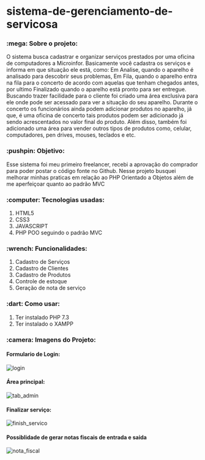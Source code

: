 # sistema-de-gerenciamento-de-servicosa

<h3>:mega: Sobre o projeto: </h3>

O sistema busca cadastrar e organizar serviços prestados por uma oficina de computadores a Microinfor.
Basicamente você cadastra os serviços e informa em que situação ele está, como: Em Analise, quando o aparelho é analisado para descobrir seus problemas, Em Fila, quando o aparelho entra na fila para o concerto de acordo com aquelas que tenham chegados antes, por ultimo Finalizado quando o aparelho está pronto para ser entregue. 
Buscando trazer facilidade para o cliente foi criado uma área exclusiva para ele onde pode ser acessado para ver a situação do seu aparelho. Durante o concerto os funcionários ainda podem adicionar produtos no aparelho, já que, é uma oficina de concerto
tais produtos podem ser adicionado já sendo acrescentados no valor final do produto. Além disso, 
também foi adicionado uma área para vender outros tipos de produtos como, celular, computadores, pen drives, mouses, teclados e etc. 

<h3>:pushpin: Objetivo: </h3>
Esse sistema foi meu primeiro freelancer, recebi a aprovação do comprador para poder postar o código fonte no Github. Nesse projeto busquei melhorar minhas praticas em relação ao PHP Orientado a Objetos além de me aperfeiçoar quanto ao padrão MVC

<h3>:computer: Tecnologias usadas: </h3>
<ol>
  <li>HTML5</li>
  <li>CSS3</li>
  <li>JAVASCRIPT</li>
  <li>PHP POO seguindo o padrão MVC</li>
</ol>

<h3>:wrench: Funcionalidades: </h3>
<ol>
  <li>Cadastro de Serviços</li>
  <li>Cadastro de Clientes</li>
  <li>Cadastro de Produtos</li>
  <li>Controle de estoque</li>
  <li>Geração de nota de serviço</li>
</ol>

<h3>:dart: Como usar:</h3>
<ol>
  <li>Ter instalado PHP 7.3</li>
  <li>Ter instalado o XAMPP</li>
</ol>

<h3>:camera: Imagens do Projeto:</h3>

<h4>Formulario de Login: </h4>

![login](https://user-images.githubusercontent.com/65027607/199737925-d60e3e28-4554-4903-909d-e570d312c539.png)

<h4>Área principal: </h4>

![tab_admin](https://user-images.githubusercontent.com/65027607/199738202-3ef4b9d6-42cd-4d87-a521-07e3bea79705.png)

<h4>Finalizar serviço:</h4>

![finish_servico](https://user-images.githubusercontent.com/65027607/199738528-68b08d60-8c8c-435c-bc30-b71a02d17090.png)

<h4>Possiblidade de gerar notas fiscais de entrada e saida</h4>

![nota_fiscal](https://user-images.githubusercontent.com/65027607/199738593-624db1bc-478f-4e49-87a1-923d106961e0.png)
